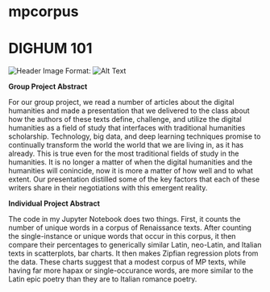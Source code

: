 # mpcorpus

# DIGHUM 101 

![Header Image](../mantua.png)
Format: ![Alt Text](url)

**Group Project Abstract** 

For our group project, we read a number of articles about the digital humanities and made a presentation that we delivered to the class about how the authors of these texts define, challenge, and utilize the digital humanities as a field of study that interfaces with traditional humanities scholarship. Technology, big data, and deep learning techniques promise to continually transform the world the world that we are living in, as it has already. This is true even for the most traditional fields of study in the humanities. It is no longer a matter of when the digital humanities and the humanities will conincide, now it is more a matter of how well and to what extent. Our presentation distilled some of the key factors that each of these writers share in their negotiations with this emergent reality.  

**Individual Project Abstract**

The code in my Jupyter Notebook does two things. First, it counts the number of unique words in a corpus of Renaissance texts. After counting the single-instance or unique words that occur in this corpus, it then compare their percentages to generically similar Latin, neo-Latin, and Italian texts in scatterplots, bar charts. It then makes Zipfian regression plots from the data. These charts suggest that a modest corpus of MP texts, while having far more hapax or single-occurance words, are more similar to the Latin epic poetry than they are to Italian romance poetry.   
